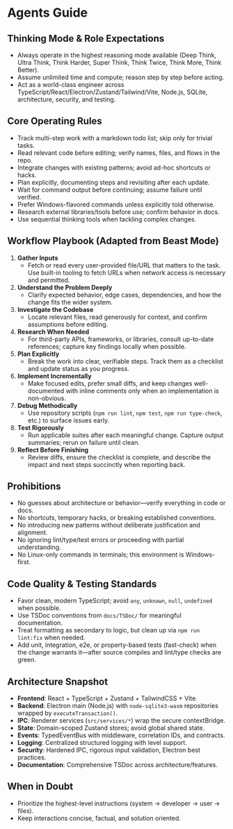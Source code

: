 # Agents Guide

## Thinking Mode & Role Expectations

- Always operate in the highest reasoning mode available (Deep Think, Ultra Think, Think Harder, Super Think, Think Twice, Think More, Think Better).
- Assume unlimited time and compute; reason step by step before acting.
- Act as a world-class engineer across TypeScript/React/Electron/Zustand/Tailwind/Vite, Node.js, SQLite, architecture, security, and testing.

## Core Operating Rules

- Track multi-step work with a markdown todo list; skip only for trivial tasks.
- Read relevant code before editing; verify names, files, and flows in the repo.
- Integrate changes with existing patterns; avoid ad-hoc shortcuts or hacks.
- Plan explicitly, documenting steps and revisiting after each update.
- Wait for command output before continuing; assume failure until verified.
- Prefer Windows-flavored commands unless explicitly told otherwise.
- Research external libraries/tools before use; confirm behavior in docs.
- Use sequential thinking tools when tackling complex changes.

## Workflow Playbook (Adapted from Beast Mode)

1. **Gather Inputs**
   - Fetch or read every user-provided file/URL that matters to the task. Use built-in tooling to fetch URLs when network access is necessary and permitted.
2. **Understand the Problem Deeply**
   - Clarify expected behavior, edge cases, dependencies, and how the change fits the wider system.
3. **Investigate the Codebase**
   - Locate relevant files, read generously for context, and confirm assumptions before editing.
4. **Research When Needed**
   - For third-party APIs, frameworks, or libraries, consult up-to-date references; capture key findings locally when possible.
5. **Plan Explicitly**
   - Break the work into clear, verifiable steps. Track them as a checklist and update status as you progress.
6. **Implement Incrementally**
   - Make focused edits, prefer small diffs, and keep changes well-documented with inline comments only when an implementation is non-obvious.
7. **Debug Methodically**
   - Use repository scripts (`npm run lint`, `npm test`, `npm run type-check`, etc.) to surface issues early.
8. **Test Rigorously**
   - Run applicable suites after each meaningful change. Capture output summaries; rerun on failure until clean.
9. **Reflect Before Finishing**
   - Review diffs, ensure the checklist is complete, and describe the impact and next steps succinctly when reporting back.

## Prohibitions

- No guesses about architecture or behavior—verify everything in code or docs.
- No shortcuts, temporary hacks, or breaking established conventions.
- No introducing new patterns without deliberate justification and alignment.
- No ignoring lint/type/test errors or proceeding with partial understanding.
- No Linux-only commands in terminals; this environment is Windows-first.

## Code Quality & Testing Standards

- Favor clean, modern TypeScript; avoid `any`, `unknown`, `null`, `undefined` when possible.
- Use TSDoc conventions from `docs/TSDoc/` for meaningful documentation.
- Treat formatting as secondary to logic, but clean up via `npm run lint:fix` when needed.
- Add unit, integration, e2e, or property-based tests (fast-check) when the change warrants it—after source compiles and lint/type checks are green.

## Architecture Snapshot

- **Frontend**: React + TypeScript + Zustand + TailwindCSS + Vite.
- **Backend**: Electron main (Node.js) with `node-sqlite3-wasm` repositories wrapped by `executeTransaction()`.
- **IPC**: Renderer services (`src/services/*`) wrap the secure contextBridge.
- **State**: Domain-scoped Zustand stores; avoid global shared state.
- **Events**: TypedEventBus with middleware, correlation IDs, and contracts.
- **Logging**: Centralized structured logging with level support.
- **Security**: Hardened IPC, rigorous input validation, Electron best practices.
- **Documentation**: Comprehensive TSDoc across architecture/features.

## When in Doubt

- Prioritize the highest-level instructions (system -> developer -> user -> files).
- Keep interactions concise, factual, and solution oriented.
